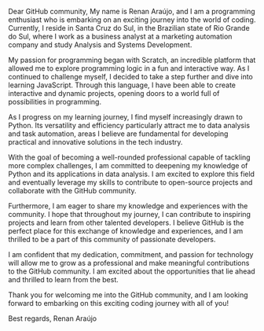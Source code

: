 Dear GitHub community,
My name is Renan Araújo, and I am a programming enthusiast who is embarking on an exciting journey into the world of coding. Currently, 
I reside in Santa Cruz do Sul, in the Brazilian state of Rio Grande do Sul, where I work as a business analyst at a marketing automation 
company and study Analysis and Systems Development.

My passion for programming began with Scratch, an incredible platform that allowed me to explore programming logic in a fun and interactive way. 
As I continued to challenge myself, I decided to take a step further and dive into learning JavaScript. Through this language, I have been able to 
create interactive and dynamic projects, opening doors to a world full of possibilities in programming.

As I progress on my learning journey, I find myself increasingly drawn to Python. Its versatility and efficiency particularly attract me to data analysis
and task automation, areas I believe are fundamental for developing practical and innovative solutions in the tech industry.

With the goal of becoming a well-rounded professional capable of tackling more complex challenges, I am committed to deepening my knowledge
of Python and its applications in data analysis. I am excited to explore this field and eventually leverage my skills to contribute to open-source 
projects and collaborate with the GitHub community.

Furthermore, I am eager to share my knowledge and experiences with the community. I hope that throughout my journey, I can contribute to inspiring projects
and learn from other talented developers. I believe GitHub is the perfect place for this exchange of knowledge and experiences, and I am thrilled to be a part
of this community of passionate developers.

I am confident that my dedication, commitment, and passion for technology will allow me to grow as a professional and make meaningful contributions to the 
GitHub community. I am excited about the opportunities that lie ahead and thrilled to learn from the best.

Thank you for welcoming me into the GitHub community, and I am looking forward to embarking on this exciting coding journey with all of you!

Best regards,
Renan Araújo 
